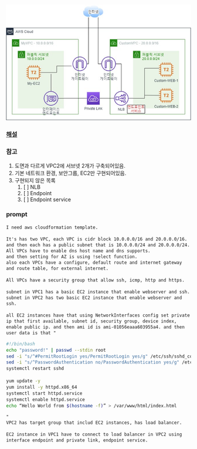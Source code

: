 ![이미지](./endpoint_service_ex.jpeg)

### [해설](https://dev.classmethod.jp/articles/organize-private-links-with-endpoints/)

### 참고
1. 도면과 다르게 VPC2에 서브넷 2개가 구축되어있음.
2. 기본 네트워크 환경, 보안그룹, EC2만 구현되어있음.
3. 구현되지 않은 목록
   1. [ ] NLB
   2. [ ] Endpoint
   3. [ ] Endpoint service

### prompt

```text
I need aws cloudformation template. 

It's has two VPC, each VPC is cidr block 10.0.0.0/16 and 20.0.0.0/16. and then each has a public subnet that is 10.0.0.0/24 and 20.0.0.0/24. 
All VPCs have to enable dns host name and dns supports.
and then setting for AZ is using !select function.
also each VPCs have a configure, default route and internet gateway and route table, for external internet.

All VPCs have a security group that allow ssh, icmp, http and https.

subnet in VPC1 has a basic EC2 instance that enable webserver and ssh.
subnet in VPC2 has two basic EC2 instance that enable webserver and ssh.

all EC2 instances have that using NetworkInterfaces config set private ip that first available, subnet id, security group, device index, enable public ip. and then ami id is ami-01056eaaa603955a4. and then user data is that "
```
```sh
#!/bin/bash
echo "password!" | passwd --stdin root
sed -i "s/^#PermitRootLogin yes/PermitRootLogin yes/g" /etc/ssh/sshd_config
sed -i "s/^PasswordAuthentication no/PasswordAuthentication yes/g" /etc/ssh/sshd_config
systemctl restart sshd

yum update -y
yum install -y httpd.x86_64
systemctl start httpd.service
systemctl enable httpd.service
echo “Hello World from $(hostname -f)” > /var/www/html/index.html
```
```text
"
VPC2 has target group that includ EC2 instances, has load balancer.

EC2 instance in VPC1 have to connect to load balancer in VPC2 using interface endpoint and private link, endpoint service.
```
